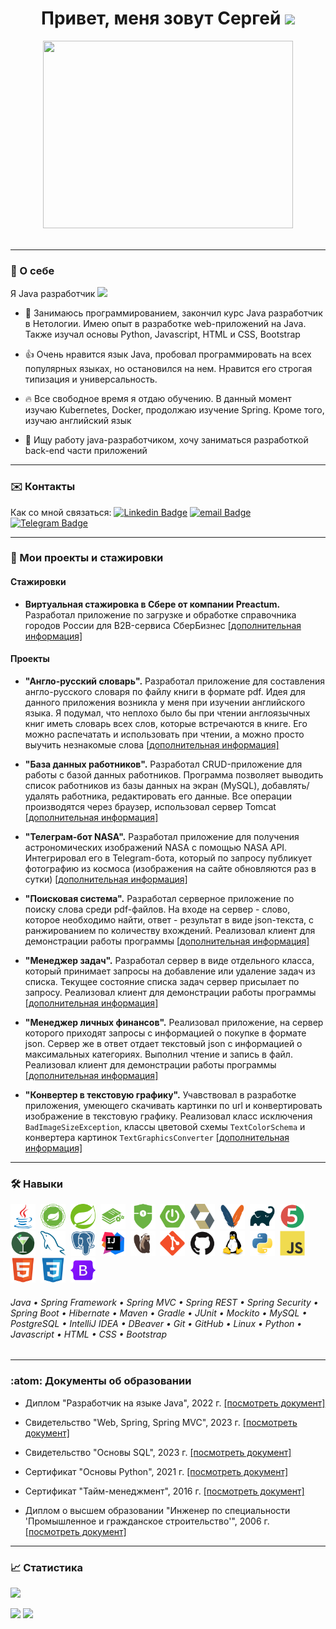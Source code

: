 <div id="header" align="center">
  <h1>
    Привет, меня зовут Сергей
    <img src="https://media.giphy.com/media/hvRJCLFzcasrR4ia7z/giphy.gif" width="30px"/>
  </h1>
</div>

<div id="picture" align="center">
  <img src="https://media.giphy.com/media/R03zWv5p1oNSQd91EP/giphy.gif" width="400" height="300"/>
</div>

<div id="view icon" align="center">
      <img src="https://komarev.com/ghpvc/?username=sng78&style=flat-square&color=blue" alt=""/>
</div>

---

### :man: О себе

Я Java разработчик <img src="https://media.giphy.com/media/WUlplcMpOCEmTGBtBW/giphy.gif" width="30">

- :herb: Занимаюсь программированием, закончил курс Java разработчик в Нетологии. Имею опыт в разработке web-приложений на Java. Также изучал основы Python, Javascript, HTML и CSS, Bootstrap

- :thumbsup: Очень нравится язык Java, пробовал программировать на всех популярных языках, но остановился на нем. Нравится его строгая типизация и универсальность.

- :fire: Все свободное время я отдаю обучению. В данный момент изучаю Kubernetes, Docker, продолжаю изучение Spring. Кроме того, изучаю английский язык

- :telescope: Ищу работу java-разработчиком, хочу заниматься разработкой back-end части приложений

---

### :envelope: Контакты
Как со мной связаться:
 [![Linkedin Badge](https://img.shields.io/badge/-Linkedin-blue?style=flat&logo=Linkedin&logoColor=white)](https://www.linkedin.com/in/sergei-gorbachev/)
 [![email Badge](https://img.shields.io/badge/-Mail.ru-blue?style=flat&logo=Mail.Ru&logoColor=yellow)](mailto:sng78@list.ru)
 [![Telegram Badge](https://img.shields.io/badge/-Telegram-white?style=flat&logo=Telegram&logoColor=9cf)](https://t.me/sngor78)

---

### :pushpin: Мои проекты и стажировки

#### Стажировки

- **Виртуальная стажировка в Сбере от компании Preactum.** Разработал приложение по загрузке и обработке справочника городов России для B2B-сервиса СберБизнес [[дополнительная информация]](https://github.com/sng78/directoryOfCities)

#### Проекты

- **"Англо-русский словарь".** Разработал приложение для составления англо-русского словаря по файлу книги в формате pdf. Идея для данного приложения возникла у меня при изучении английского языка. Я подумал, что неплохо было бы при чтении англоязычных книг иметь словарь всех слов, которые встречаются в книге. Его можно распечатать и использовать при чтении, а можно просто выучить незнакомые слова [[дополнительная информация]](https://github.com/sng78/EnRuDictionary)

- **"База данных работников".** Разработал CRUD-приложение для работы с базой данных работников. Программа позволяет выводить список работников из базы данных на экран (MySQL), добавлять/удалять работника, редактировать его данные. Все операции производятся через браузер, использовал сервер Tomcat [[дополнительная информация]](https://github.com/sng78/spring_mvc_hibernate_aop)

- **"Телеграм-бот NASA".** Разработал приложение для получения астрономических изображений NASA с помощью NASA API. Интегрировал его в Telegram-бота, который по запросу публикует фотографию из космоса (изображения на сайте обновляются раз в сутки) [[дополнительная информация]](https://github.com/sng78/PicFromNasa)

- **"Поисковая система".** Разработал серверное приложение по поиску слова среди pdf-файлов. На входе на сервер - слово, которое необходимо найти, ответ - результат в виде json-текста, с ранжированием по количеству вхождений. Реализовал клиент для демонстрации работы программы [[дополнительная информация]](https://github.com/sng78/pcs-final-diplom)

- **"Менеджер задач".** Разработал сервер в виде отдельного класса, который принимает запросы на добавление или удаление задач из списка. Текущее состояние списка задач сервер присылает по запросу. Реализовал клиент для демонстрации работы программы [[дополнительная информация]](https://github.com/sng78/TaskManager)

- **"Менеджер личных финансов".** Реализовал приложение, на сервер которого приходят запросы с информацией о покупке в формате json. Сервер же в ответ отдает текстовый json с информацией о максимальных категориях. Выполнил чтение и запись в файл. Реализовал клиент для демонстрации работы программы [[дополнительная информация]](https://github.com/sng78/FinanceManager)

- **"Конвертер в текстовую графику".** Учавствовал в разработке приложения, умеющего скачивать картинки по url и конвертировать изображение в текстовую графику. Реализовал класс исключения `BadImageSizeException`, классы цветовой схемы `TextColorSchema` и конвертера картинок `TextGraphicsConverter` [[дополнительная информация]](https://github.com/sng78/Converter)

---

### :hammer_and_wrench: Навыки

<div>
  <img src="https://github.com/devicons/devicon/blob/master/icons/java/java-original.svg" title="Java" alt="Java" width="40" height="40"/>&nbsp;
  <img src="https://github.com/sng78/SVG-icons/blob/main/Spring%20Framework.svg" title="Spring Framework" alt="Spring Framework" width="40" height="40"/>&nbsp;
  <img src="https://github.com/devicons/devicon/blob/master/icons/spring/spring-original.svg" title="Spring MVC" alt="Spring MVC" width="40" height="40"/>&nbsp;
  <img src="https://github.com/sng78/SVG-icons/blob/main/Spring%20REST%20Docs.svg" title="Spring REST" alt="Spring REST" width="40" height="40"/>&nbsp;
  <img src="https://github.com/sng78/SVG-icons/blob/main/Spring%20Security.svg" title="Spring Security" alt="Spring Security" width="40" height="40"/>&nbsp;
  <img src="https://github.com/sng78/SVG-icons/blob/main/Spring%20Boot.svg" title="Spring Boot" alt="Spring Boot" width="40" height="40"/>&nbsp;
  <img src="https://github.com/sng78/SVG-icons/blob/main/Hibernate.svg" title="Hibernate" alt="Hibernate" width="40" height="40"/>&nbsp;  
  <img src="https://github.com/sng78/SVG-icons/blob/main/Maven.svg" title="Maven" alt="Maven" width="40" height="40"/>&nbsp;
  <img src="https://github.com/devicons/devicon/blob/master/icons/gradle/gradle-plain.svg" title="Gradle" alt="Gradle" width="40" height="40"/>&nbsp;
  <img src="https://github.com/sng78/SVG-icons/blob/main/JUnit5.svg" title="JUnit" alt="JUnit" width="40" height="40"/>&nbsp;
  <img src="https://github.com/sng78/SVG-icons/blob/main/Mockito.svg" title="Mockito" alt="Mockito" width="40" height="40"/>&nbsp;
  <img src="https://github.com/devicons/devicon/blob/master/icons/mysql/mysql-original.svg" title="MySQL" alt="MySQL" width="40" height="40"/>&nbsp;
  <img src="https://github.com/devicons/devicon/blob/master/icons/postgresql/postgresql-plain.svg" title="PostgreSQL" alt="PostgreSQL" width="40" height="40"/>&nbsp;
  <img src="https://github.com/devicons/devicon/blob/master/icons/intellij/intellij-original.svg" title="IntelliJ IDEA" alt="IntelliJ IDEA" width="40" height="40"/>&nbsp;
  <img src="https://github.com/sng78/SVG-icons/blob/main/DBeaver.svg" title="DBeaver" alt="DBeaver" width="40" height="40"/>&nbsp;
  <img src="https://github.com/devicons/devicon/blob/master/icons/git/git-original.svg" title="Git" alt="Git" width="40" height="40"/>&nbsp;
  <img src="https://github.com/devicons/devicon/blob/master/icons/github/github-original.svg" title="GitHub" alt="GitHub" width="40" height="40"/>&nbsp;
  <img src="https://github.com/devicons/devicon/blob/master/icons/linux/linux-original.svg" title="Linux" alt="Linux" width="40" height="40"/>&nbsp;
  <img src="https://github.com/devicons/devicon/blob/master/icons/python/python-original.svg" title="Python" alt="Python" width="40" height="40"/>&nbsp;
  <img src="https://github.com/devicons/devicon/blob/master/icons/javascript/javascript-original.svg" title="Javascript" alt="Javascript" width="40" height="40"/>&nbsp;
  <img src="https://github.com/devicons/devicon/blob/master/icons/html5/html5-original.svg" title="HTML" alt="HTML" width="40" height="40"/>&nbsp;
  <img src="https://github.com/devicons/devicon/blob/master/icons/css3/css3-original.svg" title="CSS" alt="CSS" width="40" height="40"/>&nbsp;
  <img src="https://github.com/devicons/devicon/blob/master/icons/bootstrap/bootstrap-original.svg" title="Bootstrap" alt="Bootstrap" width="40" height="40"/>&nbsp;
</div>

###### Java • Spring Framework • Spring MVC • Spring REST • Spring Security • Spring Boot • Hibernate • Maven • Gradle • JUnit • Mockito • MySQL • PostgreSQL • IntelliJ IDEA • DBeaver • Git • GitHub • Linux • Python • Javascript • HTML • CSS • Bootstrap

---

### :atom: Документы об образовании

- Диплом "Разработчик на языке Java", 2022 г. [[посмотреть документ]](https://github.com/sng78/education/blob/main/%D0%94%D0%B8%D0%BF%D0%BB%D0%BE%D0%BC%20%D1%80%D0%B0%D0%B7%D1%80%D0%B0%D0%B1%D0%BE%D1%82%D1%87%D0%B8%D0%BA%20%D0%BD%D0%B0%20%D1%8F%D0%B7%D1%8B%D0%BA%D0%B5%20Java.png)

- Свидетельство "Web, Spring, Spring MVC", 2023 г. [[посмотреть документ]](https://github.com/sng78/education/blob/main/%D0%A1%D0%B2%D0%B8%D0%B4%D0%B5%D1%82%D0%B5%D0%BB%D1%8C%D1%81%D1%82%D0%B2%D0%BE%20Web%2C%20Spring%20%26%20Spring%20MVC.png)

- Свидетельство "Основы SQL", 2023 г. [[посмотреть документ]](https://github.com/sng78/education/blob/main/%D0%A1%D0%B2%D0%B8%D0%B4%D0%B5%D1%82%D0%B5%D0%BB%D1%8C%D1%81%D1%82%D0%B2%D0%BE%20%D0%9E%D1%81%D0%BD%D0%BE%D0%B2%D1%8B%20SQL.png)

- Сертификат "Основы Python", 2021 г. [[посмотреть документ]](https://github.com/sng78/education/blob/main/%D0%A1%D0%B5%D1%80%D1%82%D0%B8%D1%84%D0%B8%D0%BA%D0%B0%D1%82%20%D0%9F%D0%BE%D0%BA%D0%BE%D0%BB%D0%B5%D0%BD%D0%B8%D0%B5%20Python.png)

- Сертификат "Тайм-менеджмент", 2016 г. [[посмотреть документ]](https://github.com/sng78/education/blob/main/%D0%A1%D0%B5%D1%80%D1%82%D0%B8%D1%84%D0%B8%D0%BA%D0%B0%D1%82%20%D0%A2%D0%B0%D0%B9%D0%BC-%D0%BC%D0%B5%D0%BD%D0%B5%D0%B4%D0%B6%D0%BC%D0%B5%D0%BD%D1%82.png)

- Диплом о высшем образовании "Инженер по специальности 'Промышленное и гражданское строительство'", 2006 г. [[посмотреть документ]](https://github.com/sng78/education/blob/main/%D0%94%D0%B8%D0%BF%D0%BB%D0%BE%D0%BC%20%D0%B8%D0%BD%D0%B6%D0%B5%D0%BD%D0%B5%D1%80%D0%B0%20%D0%BF%D0%BE%20%D1%81%D0%BF%D0%B5%D1%86%D0%B8%D0%B0%D0%BB%D1%8C%D0%BD%D0%BE%D1%81%D1%82%D0%B8%20%D0%9F%D0%93%D0%A1.png)

---

### :chart_with_upwards_trend: Статистика

![](https://github-profile-summary-cards.vercel.app/api/cards/profile-details?username=sng78&theme=solarized_dark)

![](https://github-profile-summary-cards.vercel.app/api/cards/most-commit-language?username=sng78&theme=solarized_dark)
![](https://github-profile-summary-cards.vercel.app/api/cards/stats?username=sng78&theme=solarized_dark)
